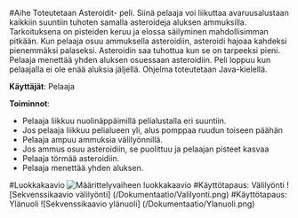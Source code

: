 #Aihe
Toteutetaan Asteroidit- peli. Siinä pelaaja voi liikuttaa avaruusalustaan kaikkiin suuntiin tuhoten samalla asteroideja aluksen ammuksilla. Tarkoituksena on pisteiden keruu ja elossa säilyminen mahdollisimman pitkään. Kun pelaaja osuu ammuksella asteroidiin, asteroidi hajoaa kahdeksi pienemmäksi palaseksi. Asteroidin saa tuhottua kun se on tarpeeksi pieni. Pelaaja menettää yhden aluksen osuessaan asteroidiin. Peli loppuu kun pelaajalla ei ole enää aluksia jäljellä. Ohjelma toteutetaan Java-kielellä.

**Käyttäjät**: Pelaaja

**Toiminnot**: 
 - Pelaaja liikkuu nuolinäppäimillä pelialustalla eri suuntiin.
  - Jos pelaaja liikkuu pelialueen yli, alus pomppaa ruudun toiseen päähän
 - Pelaaja ampuu ammuksia välilyönnillä.
  - Jos ammus osuu asteroidiin, se puolittuu ja pelaajan pisteet kasvaa
 - Pelaaja törmää asteroidiin.
  - Pelaaja menettää yhden aluksen.
	

#Luokkakaavio
![Määrittelyvaiheen luokkakaavio](/Dokumentaatio/Asteroidikaavio.png)
#Käyttötapaus: Välilyönti
![Sekvenssikaavio välilyönti] (/Dokumentaatio/Valilyonti.png)
#Käyttötapaus: Ylänuoli
![Sekvenssikaavio ylänuoli] (/Dokumentaatio/Ylanuoli.png)




